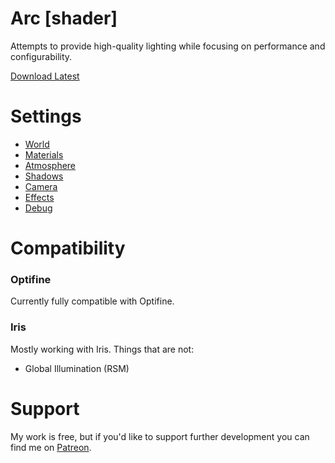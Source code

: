# Arc [shader]

Attempts to provide high-quality lighting while focusing on performance and configurability.

[Download Latest](https://github.com/null511/MC-Arc-Shader/archive/refs/heads/main.zip)

# Settings

- [World](World-Settings)
- [Materials](Material-Settings)
- [Atmosphere](Atmosphere-Settings)
- [Shadows](Shadow-Settings)
- [Camera](Camera-Settings)
- [Effects](Effect-Settings)
- [Debug](Debug-Settings)

# Compatibility
### Optifine
Currently fully compatible with Optifine.

### Iris
Mostly working with Iris. Things that are not:
 - Global Illumination (RSM)

# Support
My work is free, but if you'd like to support further development you can find me on [Patreon](https://www.patreon.com/null511?fan_landing=true).
